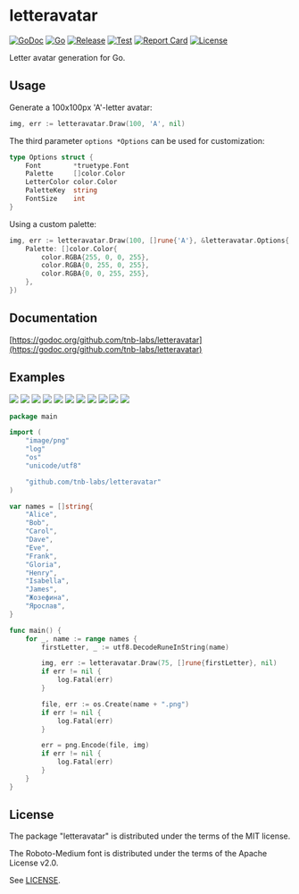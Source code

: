 # letteravatar

[![GoDoc](https://godoc.org/github.com/tnb-labs/letteravatar?status.svg)](https://godoc.org/github.com/tnb-labs/letteravatar)
[![Go](https://img.shields.io/github/go-mod/go-version/tnb-labs/letteravatar)](https://go.dev/)
[![Release](https://img.shields.io/github/release/tnb-labs/letteravatar.svg)](https://github.com/tnb-labs/letteravatar/releases)
[![Test](https://github.com/tnb-labs/letteravatar/actions/workflows/test.yml/badge.svg)](https://github.com/tnb-labs/letteravatar/actions)
[![Report Card](https://goreportcard.com/badge/github.com/tnb-labs/letteravatar)](https://goreportcard.com/report/github.com/tnb-labs/letteravatar)
[![License](https://img.shields.io/github/license/tnb-labs/letteravatar)](https://mit-license.org/)

Letter avatar generation for Go.

## Usage

Generate a 100x100px 'A'-letter avatar:

```go
img, err := letteravatar.Draw(100, 'A', nil)
```

The third parameter `options *Options` can be used for customization:

```go
type Options struct {
	Font        *truetype.Font
	Palette     []color.Color
	LetterColor color.Color
	PaletteKey  string
	FontSize    int
}
```

Using a custom palette:

```go
img, err := letteravatar.Draw(100, []rune{'A'}, &letteravatar.Options{
	Palette: []color.Color{
		color.RGBA{255, 0, 0, 255},
		color.RGBA{0, 255, 0, 255},
		color.RGBA{0, 0, 255, 255},
	},
})
```

## Documentation

[https://godoc.org/github.com/tnb-labs/letteravatar](https://godoc.org/github.com/tnb-labs/letteravatar)

## Examples

![](example/Alice.png)
![](example/Bob.png)
![](example/Carol.png)
![](example/Dave.png)
![](example/Eve.png)
![](example/Frank.png)
![](example/Gloria.png)
![](example/Henry.png)
![](example/Isabella.png)
![](example/Жозефина.png)
![](example/Ярослав.png)

```go
package main

import (
	"image/png"
	"log"
	"os"
	"unicode/utf8"

	"github.com/tnb-labs/letteravatar"
)

var names = []string{
	"Alice",
	"Bob",
	"Carol",
	"Dave",
	"Eve",
	"Frank",
	"Gloria",
	"Henry",
	"Isabella",
	"James",
	"Жозефина",
	"Ярослав",
}

func main() {
	for _, name := range names {
		firstLetter, _ := utf8.DecodeRuneInString(name)

		img, err := letteravatar.Draw(75, []rune{firstLetter}, nil)
		if err != nil {
			log.Fatal(err)
		}

		file, err := os.Create(name + ".png")
		if err != nil {
			log.Fatal(err)
		}

		err = png.Encode(file, img)
		if err != nil {
			log.Fatal(err)
		}
	}
}

```

## License

The package "letteravatar" is distributed under the terms of the MIT license.

The Roboto-Medium font is distributed under the terms of the Apache License v2.0.

See [LICENSE](LICENSE).
